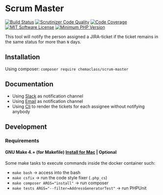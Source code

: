 # Scrum Master

[![Build Status](https://travis-ci.org/Chemaclass/ScrumMaster.svg?branch=master)](https://travis-ci.org/Chemaclass/ScrumMaster)
[![Scrutinizer Code Quality](https://scrutinizer-ci.com/g/Chemaclass/ScrumMaster/badges/quality-score.png?b=master)](https://scrutinizer-ci.com/g/Chemaclass/ScrumMaster/?branch=master)
[![Code Coverage](https://scrutinizer-ci.com/g/Chemaclass/ScrumMaster/badges/coverage.png?b=master)](https://scrutinizer-ci.com/g/Chemaclass/ScrumMaster/?branch=master)
[![MIT Software License](https://img.shields.io/badge/license-MIT-blue.svg?style=flat-square)](LICENSE.md)
[![Minimum PHP Version](https://img.shields.io/badge/php-%3E%3D%207.4-8892BF.svg?style=flat-square)](https://php.net/)

This tool will notify the person assigned a JIRA-ticket if the ticket remains in the same status for more than `N` days.

## Installation

Using composer: ```composer require chemaclass/scrum-master```

## Documentation

* Using [Slack](examples/using-slack-channel) as notification channel
* Using [Email](examples/using-email-channel) as notification channel
* Using [Cli](examples/using-cli-channel) to render the tickets for each assignee without notifying anybody

## Development

### Requirements

#### GNU Make 4.+ (for Makefile) [Install for Mac](https://stackoverflow.com/questions/43175529/updating-make-version-4-1-on-mac) | Optional

Some make tasks to execute commands inside the docker container such:

* `make bash` -> access into the bash
* `make csfix` -> run the code style fixer (`.php_cs`)
* `make composer ARGS="install"` -> run composer
* `make tests ARGS="--filter=AddressGeneratorTest"` -> run PHPUnit
